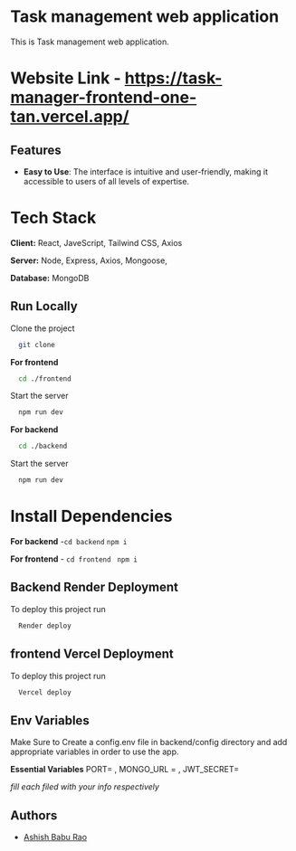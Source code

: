 
# Task management web application 

This  is Task management web application.

# Website Link - https://task-manager-frontend-one-tan.vercel.app/


## Features

- **Easy to Use**: The interface is intuitive and user-friendly, making it accessible to users of all levels of expertise.



# Tech Stack

**Client:** React, JaveScript, Tailwind CSS, Axios

**Server:** Node, Express, Axios, Mongoose, 

**Database:** MongoDB


## Run Locally

Clone the project

```bash
  git clone 
```

**For frontend**
```bash
  cd ./frontend
```
Start the server

```bash
  npm run dev
```
**For backend**
```bash
  cd ./backend
```
Start the server

```bash
  npm run dev
```


# Install Dependencies

**For backend** -`cd backend` `npm i`

**For frontend** - `cd frontend` ` npm i`


## Backend Render Deployment

To deploy this project run

```bash
  Render deploy
```

## frontend Vercel Deployment

To deploy this project run

```bash
  Vercel deploy
```

## Env Variables

Make Sure to Create a config.env file in backend/config directory and add appropriate variables in order to use the app.

**Essential Variables**
PORT=
,
MONGO_URL =
,
JWT_SECRET=




_fill each filed with your info respectively_



## Authors

- [Ashish Babu Rao](https://github.com/ashish123256)


